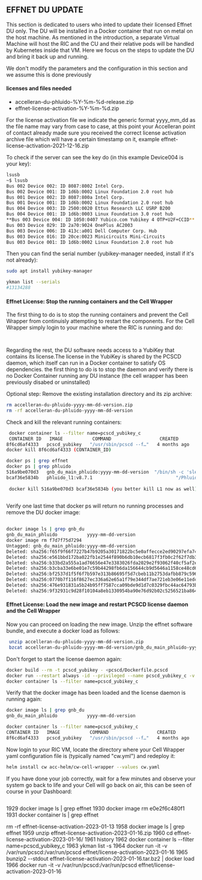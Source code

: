 ## EFFNET DU UPDATE

This section is dedicated to users who inted to update their licensed Effnet DU only. The DU will be installed in a Docker container that run on metal 
on the host machine. As mentioned in the introduction, a separate Virtual Machine will host the RIC and the CU and their relative pods will be handled
by Kubernetes inside that VM. Here we focus on the steps to update the DU and bring it back up and running.

We don't modify the parameters and the configuration in this section and we assume this is done previously

#### licenses and files needed
* accelleran-du-phluido-%Y-%m-%d-release.zip
* effnet-license-activation-%Y-%m-%d.zip 

For the license activation file we indicate the generic format yyyy_mm_dd as the file name may vary from case to case, at this point your Accelleran point of contact already made sure you received the correct license activation archive file which will have a certain timestamp on it, example effnet-license-activation-2021-12-16.zip

To check if the server can see the key do (in this example Device004 is your key): 
``` bash
lsusb
~$ lsusb
Bus 002 Device 002: ID 8087:8002 Intel Corp. 
Bus 002 Device 001: ID 1d6b:0002 Linux Foundation 2.0 root hub
Bus 001 Device 002: ID 8087:800a Intel Corp. 
Bus 001 Device 001: ID 1d6b:0002 Linux Foundation 2.0 root hub
Bus 004 Device 003: ID 2500:0020 Ettus Research LLC USRP B200
Bus 004 Device 001: ID 1d6b:0003 Linux Foundation 3.0 root hub
**Bus 003 Device 004: ID 1050:0407 Yubico.com Yubikey 4 OTP+U2F+CCID**
Bus 003 Device 029: ID 2a70:9024 OnePlus AC2003
Bus 003 Device 006: ID 413c:a001 Dell Computer Corp. Hub
Bus 003 Device 016: ID 20ce:0023 Minicircuits Mini-Circuits
Bus 003 Device 001: ID 1d6b:0002 Linux Foundation 2.0 root hub
```
Then you can find the serial number (yubikey-manager needed, install if it's not already):

``` bash
sudo apt install yubikey-manager
```
``` bash
ykman list --serials
#13134288
```
#### Effnet License: Stop the running containers and the Cell Wrapper 

The first thing to do is to stop the running containers and prevent the Cell Wrapper from continuisly attempting to restart the components. For the Cell Wrapper simply login to your machine where the RIC is running and do:

``` bash
 
```
Regarding the rest, the DU software needs access to a YubiKey that contains its license.The license in the YubiKey is shared by the PCSCD daemon, which itself can run in a Docker container to satisfy OS dependencies. the first thing to do is to stop the daemon and verify there is no Docker Container running any DU instance (the cell wrapper has been previously disabed or uninstalled) 

Optional step: Remove the existing installation directory and its zip archive:

``` bash
rm accelleran-du-phluido-yyyy-mm-dd-version.zip 
rm -rf accelleran-du-phluido-yyyy-mm-dd-version
```
Check and kill the relevant running containers:

``` bash
 docker container ls --filter name=pcscd_yubikey_c
 CONTAINER ID   IMAGE           COMMAND                  CREATED        STATUS      PORTS     NAMES
8f6cd6af4333   pcscd_yubikey   "/usr/sbin/pcscd --f…"   4 months ago   Up 3 days             pcscd_yubikey_c
docker kill 8f6cd6af4333 (CONTAINER_ID)

docker ps | grep effnet 
docker ps | grep phluido
516a9be070d3   gnb_du_main_phluido:yyyy-mm-dd-version  "/bin/sh -c 'sleep 2…"   30 seconds ago   Up 30 seconds             gnb_du_main_phluido
bcaf36e5834b   phluido_l1:v8.7.1                               "/PhluidoUL1_NR /con…"   30 seconds ago   Up 30 seconds             phluido_l1
 
 docker kill 516a9be070d3 bcaf36e5834b (you better kill L1 now as well)
 
```
Verify one last time that docker ps will return no running processes and remove the DU docker image:

``` bash
 
docker image ls | grep gnb_du
gnb_du_main_phluido           yyyy-mm-dd-version                          f7d7f75d7294   2 months ago   137MB
docker image rm f7d7f75d7294
Untagged: gnb_du_main_phluido:yyyy-mm-dd-version
Deleted: sha256:f65f9f66f7227b47b9205a30171822bc5e0affecce2ed90297efa74728cbceb7
Deleted: sha256:e561bbd172ba022fb1e2544f890b6db10ecb6817f3fb0c2f62f7db3e2edecc30
Deleted: sha256:b33bd2a555a1ad76656e47e3383026fda2029e2f93062f40cf5af2eff399f691
Deleted: sha256:b3cba33e6be01e7c59b44298fb6da156644cb9d5646a1158ce48cd6294af155f
Deleted: sha256:bf2537d1f5f6f7b597e313b86695f5d7cbeb11b2753dafbb879c596b35e993eb
Deleted: sha256:0770b7f116f8627ec336a62e65a1f79e344df7ae721eb3e06e11edca85d3d1e7
Deleted: sha256:476e931831a5b24b95ff7587cca09bde9d1d7c0329fbc44ac64793b28fb809d0
Deleted: sha256:9f32931c9d28f10104a8eb1330954ba90e76d92b02c5256521ba864feec14009

```
#### Effnet License: Load the new image and restart PCSCD license daemon and the Cell Wrapper 

Now you can proceed on loading the new image. Unzip the effnet software bundle, and execute a docker load as follows:
``` bash
 unzip accelleran-du-phluido-yyyy-mm-dd-version.zip 
 bzcat accelleran-du-phluido-yyyy-mm-dd-version/gnb_du_main_phluido-yyyy-mm-dd-version.tar.bz2  | docker image load
```
Don't forget to start the license daemon again:
``` bash
docker build --rm -t pcscd_yubikey - <pcscd/Dockerfile.pcscd
docker run --restart always -id --privileged --name pcscd_yubikey_c -v /run/pcscd:/run/pcscd pcscd_yubikey
docker container ls --filter name=pcscd_yubikey_c
```
Verify that the docker image has been loaded and the license daemon is running again:
``` bash
docker image ls | grep gnb_du
gnb_du_main_phluido           yyyy-mm-dd-version                           b8c7c94d8215   1 minute ago   87MB

docker container ls --filter name=pcscd_yubikey_c
CONTAINER ID   IMAGE           COMMAND                  CREATED        STATUS      PORTS     NAMES
8f6cd6af4333   pcscd_yubikey   "/usr/sbin/pcscd --f…"   4 months ago   Up 1 minute             pcscd_yubikey_c
```
Now login to your RIC VM, locate the directory where your Cell Wrapper yaml configuration file is (typically named "cw.yml") and redeploy it:

``` bash
helm install cw acc-helm/cw-cell-wrapper --values cw.yaml
```

If you have done your job correctly, wait for a few minutes and observe your system go back to life and your Cell will go back on air, this can be seen of course in your Dashboard:





``` bash

```


1929  docker image ls | grep effnet
 1930  docker image rm e0e2f6c480f1
 1931  docker container ls | grep effnet

rm -rf effnet-license-activation-2023-01-13
 1958  docker image ls | grep effnet
 1959  unzip effnet-license-activation-2023-01-16.zip 
 1960  cd effnet-license-activation-2023-01-16/
 1961  history
 1962  docker container ls --filter name=pcscd_yubikey_c
 1963  ykman list -s
 1964  docker run -it -v /var/run/pcscd:/var/run/pcscd effnet/license-activation-2023-01-16
 1965  bunzip2 --stdout effnet-license-activation-2023-01-16.tar.bz2 | docker load
 1966  docker run -it -v /var/run/pcscd:/var/run/pcscd effnet/license-activation-2023-01-16
